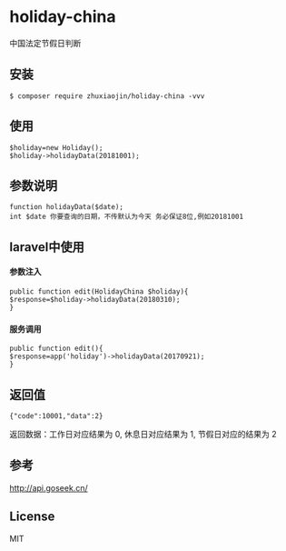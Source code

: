 # holiday-china

中国法定节假日判断

## 安装

```shell
$ composer require zhuxiaojin/holiday-china -vvv
```

## 使用
```
$holiday=new Holiday();
$holiday->holidayData(20181001);
```
## 参数说明
```
function holidayData($date);
int $date 你要查询的日期，不传默认为今天 务必保证8位,例如20181001

```
## laravel中使用
#### 参数注入
```
public function edit(HolidayChina $holiday){
$response=$holiday->holidayData(20180310);
}
```
#### 服务调用
``` 
public function edit(){
$response=app('holiday')->holidayData(20170921);
}
```
## 返回值
```
{"code":10001,"data":2}
```
返回数据：工作日对应结果为 0, 休息日对应结果为 1, 节假日对应的结果为 2 

## 参考
http://api.goseek.cn/
## License

MIT